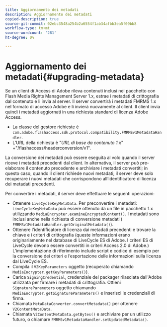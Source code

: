 ```yaml
---
title: Aggiornamento dei metadati
description: Aggiornamento dei metadati
copied-description: true
source-git-commit: 02ebc3548a254b2a6554f1ab34afbb3ea5f09bb8
workflow-type: tm+mt
source-wordcount: '281'
ht-degree: 0%

---
```


# Aggiornamento dei metadati{#upgrading-metadata}

Se un client di Access di Adobe rileva contenuti inclusi nel pacchetto con Flash Media Rights Management Server 1.x, estrae i metadati di crittografia dal contenuto e li invia al server. Il server convertirà i metadati FMRMS 1.x nel formato di accesso Adobe e li invierà nuovamente al client. Il client invia quindi i metadati aggiornati in una richiesta standard di licenza Adobe Access.

* La classe del gestore richieste è `com.adobe.flashaccess.sdk.protocol.compatibility.FMRMSv1MetadataHandler`.
* L’URL della richiesta è &quot;*URL di base da contenuto 1.x*&quot; +&quot;/flashaccess/headerconversion/v1&quot;.

La conversione dei metadati può essere eseguita al volo quando il server riceve i metadati precedenti dal client. In alternativa, il server può pre-elaborare il contenuto precedente e archiviare i metadati convertiti; in questo caso, quando il client richiede nuovi metadati, il server deve solo recuperare i nuovi metadati che corrispondono all’identificatore di licenza dei metadati precedenti.

Per convertire i metadati, il server deve effettuare le seguenti operazioni:

* Ottenere `LiveCycleKeyMetaData`. Per preconvertire i metadati: `LiveCycleKeyMetaData` può essere ottenuto da un file in pacchetto 1.x utilizzando `MediaEncrypter.examineEncryptedContent()`. I metadati sono inclusi anche nella richiesta di conversione metadati ( `FMRMSv1MetadataHandler.getOriginalMetadata()`).
* Ottenere l&#39;identificatore di licenza dai metadati precedenti e trovare la chiave e i criteri di crittografia (queste informazioni erano originariamente nel database di LiveCycle ES di Adobe. I criteri ES di LiveCycle devono essere convertiti in criteri Access 2.0 di Adobe.) L’implementazione di riferimento include script e codice di esempio per la conversione dei criteri e l’esportazione delle informazioni sulla licenza dal LiveCycle ES.
* Compila il `V2KeyParameters` oggetto (recuperato chiamando `MediaEncrypter.getKeyParameters()`).
* Carica `SigningCredential`, credenziale del packager rilasciata dall&#39;Adobe utilizzata per firmare i metadati di crittografia. Ottieni `SignatureParameters` oggetto chiamando `MediaEncrypter.getSignatureParameters()` e inserisci le credenziali di firma.
* Chiamata `MetaDataConverter.convertMetadata()` per ottenere `V2ContentMetaData`.
* Chiamata `V2ContentMetaData.getBytes()` e archiviare per un utilizzo futuro, o chiamare `FMRMSv1MetadataHandler.setUpdatedMetadata()`.
